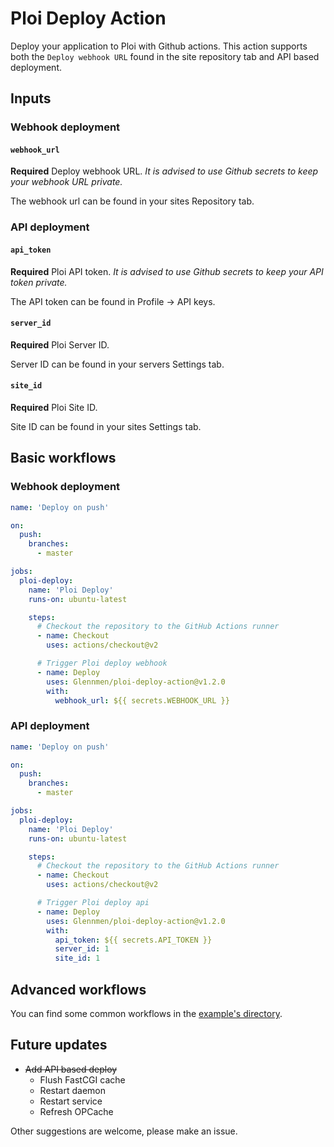 # Ploi Deploy Action

Deploy your application to Ploi with Github actions.
This action supports both the `Deploy webhook URL` found in the site repository tab and API based deployment.

## Inputs

### Webhook deployment

#### `webhook_url`

**Required** Deploy webhook URL.
_It is advised to use Github secrets to keep your webhook URL private._

The webhook url can be found in your sites Repository tab.

### API deployment

#### `api_token`

**Required** Ploi API token.
_It is advised to use Github secrets to keep your API token private._

The API token can be found in Profile -> API keys.

#### `server_id`

**Required** Ploi Server ID.

Server ID can be found in your servers Settings tab.

#### `site_id`

**Required** Ploi Site ID.

Site ID can be found in your sites Settings tab.

## Basic workflows

### Webhook deployment

```yaml
name: 'Deploy on push'

on:
  push:
    branches:
      - master

jobs:
  ploi-deploy:
    name: 'Ploi Deploy'
    runs-on: ubuntu-latest

    steps:
      # Checkout the repository to the GitHub Actions runner
      - name: Checkout
        uses: actions/checkout@v2

      # Trigger Ploi deploy webhook
      - name: Deploy
        uses: Glennmen/ploi-deploy-action@v1.2.0
        with:
          webhook_url: ${{ secrets.WEBHOOK_URL }}
```

### API deployment

```yaml
name: 'Deploy on push'

on:
  push:
    branches:
      - master

jobs:
  ploi-deploy:
    name: 'Ploi Deploy'
    runs-on: ubuntu-latest

    steps:
      # Checkout the repository to the GitHub Actions runner
      - name: Checkout
        uses: actions/checkout@v2

      # Trigger Ploi deploy api
      - name: Deploy
        uses: Glennmen/ploi-deploy-action@v1.2.0
        with:
          api_token: ${{ secrets.API_TOKEN }}
          server_id: 1
          site_id: 1
```

## Advanced workflows

You can find some common workflows in the [example's directory](examples/README.md).

## Future updates

* ~~Add API based deploy~~
  * Flush FastCGI cache
  * Restart daemon
  * Restart service
  * Refresh OPCache

Other suggestions are welcome, please make an issue.
